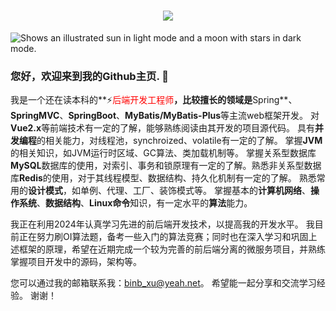 <h1 align="center"> <a href="https://sunguoqi.com/"> <img src="https://readme-typing-svg.herokuapp.com/?lines=给时光以生命，给岁月以文明!&center=true&size=27"> </a> </h1>
<picture>
  <source media="(prefers-color-scheme: dark)" srcset="https://user-images.githubusercontent.com/25423296/163456776-7f95b81a-f1ed-45f7-b7ab-8fa810d529fa.png">
  <source media="(prefers-color-scheme: light)" srcset="https://user-images.githubusercontent.com/25423296/163456779-a8556205-d0a5-45e2-ac17-42d089e3c3f8.png">
  <img alt="Shows an illustrated sun in light mode and a moon with stars in dark mode." src="https://user-images.githubusercontent.com/25423296/163456779-a8556205-d0a5-45e2-ac17-42d089e3c3f8.png">
</picture>

### 您好，欢迎来到我的Github主页. 👋
我是一个还在读本科的**⚡<span style="color:red">后端开发工程师</span>**，比较擅长的领域是**Spring**、**SpringMVC**、**SpringBoot**、**MyBatis/MyBatis-Plus**等主流web框架开发。
对**Vue2.x**等前端技术有一定的了解，能够熟练阅读由其开发的项目源代码。
具有**并发编程**的相关能力，对线程池，synchroized、volatile有一定的了解。
掌握**JVM**的相关知识，如JVM运行时区域、GC算法、类加载机制等。
掌握关系型数据库**MySQL**数据库的使用，对索引、事务和锁原理有一定的了解。熟悉非关系型数据库**Redis**的使用，对于其线程模型、数据结构、持久化机制有一定的了解。
熟悉常用的**设计模式**，如单例、代理、工厂、装饰模式等。
掌握基本的**计算机网络**、**操作系统**、**数据结构**、**Linux命令**知识，有一定水平的**算法**能力。

我正在利用2024年认真学习先进的前后端开发技术，以提高我的开发水平。
我目前正在努力刷OI算法题，备考一些入门的算法竞赛；同时也在深入学习和巩固上述框架的原理，希望在近期完成一个较为完善的前后端分离的微服务项目，并熟练掌握项目开发中的源码，架构等。

您可以通过我的邮箱联系我：<a href="mailto:binb_xu@yeah.net">binb_xu@yeah.net</a>。
希望能一起分享和交流学习经验。
谢谢！
<!-- ![Dusai's GitHub stats](https://github-readme-stats.vercel.app/api?username=XbvEctor10) -->

<!--
**XbvEctor10/XbvEctor10** is a ✨ _special_ ✨ repository because its `README.md` (this file) appears on your GitHub profile.

Here are some ideas to get you started:

- 🔭 I’m currently working on ...
- 🌱 I’m currently learning ...
- 👯 I’m looking to collaborate on ...
- 🤔 I’m looking for help with ...
- 💬 Ask me about ...
- 📫 How to reach me: ...
- 😄 Pronouns: ...
- ⚡ Fun fact: ...
-->
